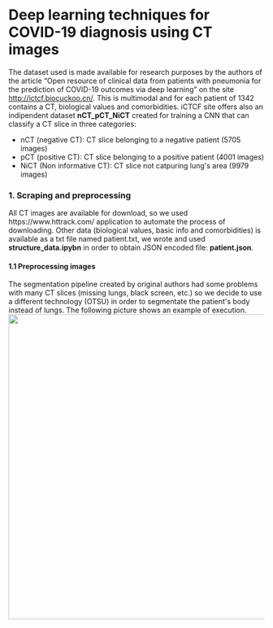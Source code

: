 # Deep learning techniques for COVID-19 diagnosis using CT images

The dataset used is made available for research purposes by the authors of the article “Open resource of clinical data from patients with pneumonia for the prediction of COVID-19 outcomes via deep learning” on the site http://ictcf.biocuckoo.cn/. This is multimodal and for each patient of 1342 contains a CT, biological values and comorbidities. 
iCTCF site offers also an indipendent dataset <b>nCT_pCT_NiCT</b> created for training a CNN that can classify a CT slice in three categories:
<ul>
  <li>nCT (negative CT): CT slice belonging to a negative patient (5705 images)</li>
  <li>pCT (positive CT): CT slice belonging to a positive patient (4001 images)</li>
  <li>NiCT (Non informative CT): CT slice not catpuring lung's area (9979 images)</li>
</ul>

<h3>1. Scraping and preprocessing</h3>
All CT images are available for download, so we used https://www.httrack.com/ application to automate the process of downloading. Other data (biological values, basic info and comorbidities) is available as a txt file named patient.txt, we wrote and used <b>structure_data.ipybn</b> in order to obtain JSON encoded file: <b>patient.json</b>.
<h4>1.1 Preprocessing images</h4>
The segmentation pipeline created by original authors had some problems with many CT slices (missing lungs, black screen, etc.) so we decide to use a different technology (OTSU) in order to segmentate the patient's body instead of lungs. The following picture shows an example of execution.
<br>
<img width="600px" src="https://user-images.githubusercontent.com/32338761/132377979-ee6d297c-d253-47af-bd78-2fe506b70368.JPG">
